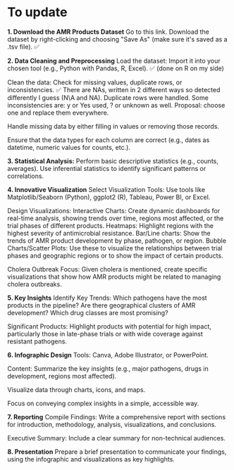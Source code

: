 # To update

**1. Download the AMR Products Dataset**
Go to this link.
Download the dataset by right-clicking and choosing "Save As" (make sure it's saved as a .tsv file). ✅

**2. Data Cleaning and Preprocessing**
Load the dataset: Import it into your chosen tool (e.g., Python with Pandas, R, Excel). ✅ (done on R on my side)

Clean the data: Check for missing values, duplicate rows, or inconsistencies. ✅
There are NAs, written in 2 different ways so detected differently I guess (N\A and NA). Duplicate rows were handled. Some inconsistencies are: y or Yes used, ? or unknown as well. Proposal: choose one and replace them everywhere.

Handle missing data by either filling in values or removing those records.

Ensure that the data types for each column are correct (e.g., dates as datetime, numeric values for counts, etc.).

**3. Statistical Analysis:**
Perform basic descriptive statistics (e.g., counts, averages).
Use inferential statistics to identify significant patterns or correlations.

**4. Innovative Visualization**
Select Visualization Tools: Use tools like Matplotlib/Seaborn (Python), ggplot2 (R), Tableau, Power BI, or Excel.

Design Visualizations:
Interactive Charts: Create dynamic dashboards for real-time analysis, showing trends over time, regions most affected, or the trial phases of different products.
Heatmaps: Highlight regions with the highest severity of antimicrobial resistance.
Bar/Line charts: Show the trends of AMR product development by phase, pathogen, or region.
Bubble Charts/Scatter Plots: Use these to visualize the relationships between trial phases and geographic regions or to show the impact of certain products.

Cholera Outbreak Focus: Given cholera is mentioned, create specific visualizations that show how AMR products might be related to managing cholera outbreaks.

**5. Key Insights**
Identify Key Trends:
Which pathogens have the most products in the pipeline?
Are there geographical clusters of AMR development?
Which drug classes are most promising?

Significant Products:
Highlight products with potential for high impact, particularly those in late-phase trials or with wide coverage against resistant pathogens.

**6. Infographic Design**
Tools: Canva, Adobe Illustrator, or PowerPoint.

Content:
Summarize the key insights (e.g., major pathogens, drugs in development, regions most affected).

Visualize data through charts, icons, and maps.

Focus on conveying complex insights in a simple, accessible way.

**7. Reporting**
Compile Findings: Write a comprehensive report with sections for introduction, methodology, analysis, visualizations, and conclusions.

Executive Summary: Include a clear summary for non-technical audiences.

**8. Presentation**
Prepare a brief presentation to communicate your findings, using the infographic and visualizations as key highlights.

